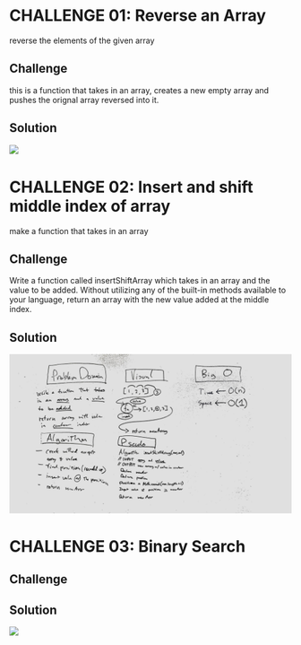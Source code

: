 # CHALLENGE 01: Reverse an Array
<!-- Short summary or background information -->
reverse the elements of the given array

## Challenge
<!-- Description of the challenge -->
this is a function that takes in an array, creates a new empty array and pushes the orignal array reversed into it.

## Solution
<!-- Embedded whiteboard image -->
<img src="assets/reverse_array_whiteboard.jpg">



# CHALLENGE 02: Insert and shift middle index of array
<!-- Short summary or background information -->
make a function that takes in an array 

## Challenge
<!-- Description of the challenge -->
Write a function called insertShiftArray which takes in an array and the value to be added. Without utilizing any of the built-in methods available to your language, return an array with the new value added at the middle index.

## Solution
<!-- Embedded whiteboard image -->
<img src="assets/Whiteboard_challenge_2.jpg">



# CHALLENGE 03: Binary Search
<!-- Short summary or background information -->

## Challenge
<!-- Description of the challenge -->

## Solution
<!-- Embedded whiteboard image -->
<img src="assets/Whiteboard_challenge_3.jpg">


